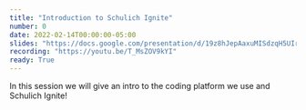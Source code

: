 ```yaml
---
title: "Introduction to Schulich Ignite"
number: 0
date: 2022-02-14T00:00:00-05:00
slides: "https://docs.google.com/presentation/d/19z8hJepAaxuMISdzqH5UIr7GxadTV8EfLi7U1uqTang/edit?usp=sharing"
recording: "https://youtu.be/T_MsZOV9kYI"
ready: True
---
```


In this session we will give an intro to the coding platform we use and Schulich Ignite!